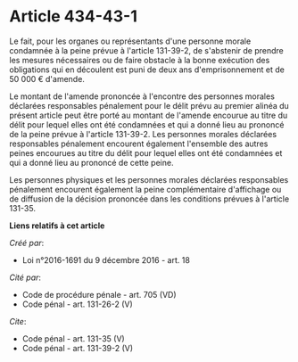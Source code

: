 # Article 434-43-1

Le fait, pour les organes ou représentants d'une personne morale condamnée à la peine prévue à l'article 131-39-2, de
s'abstenir de prendre les mesures nécessaires ou de faire obstacle à la bonne exécution des obligations qui en découlent est
puni de deux ans d'emprisonnement et de 50 000 € d'amende. 

Le montant de l'amende prononcée à l'encontre des personnes morales déclarées responsables pénalement pour le délit prévu au
premier alinéa du présent article peut être porté au montant de l'amende encourue au titre du délit pour lequel elles ont été
condamnées et qui a donné lieu au prononcé de la peine prévue à l'article 131-39-2. Les personnes morales déclarées
responsables pénalement encourent également l'ensemble des autres peines encourues au titre du délit pour lequel elles ont
été condamnées et qui a donné lieu au prononcé de cette peine. 

Les personnes physiques et les personnes morales déclarées responsables pénalement encourent également la peine
complémentaire d'affichage ou de diffusion de la décision prononcée dans les conditions prévues à l'article 131-35.

**Liens relatifs à cet article**

_Créé par_:

  - Loi n°2016-1691 du 9 décembre 2016 - art. 18

_Cité par_:

  - Code de procédure pénale - art. 705 (VD)
  - Code pénal - art. 131-26-2 (V)

_Cite_:

  - Code pénal - art. 131-35 (V)
  - Code pénal - art. 131-39-2 (V)
